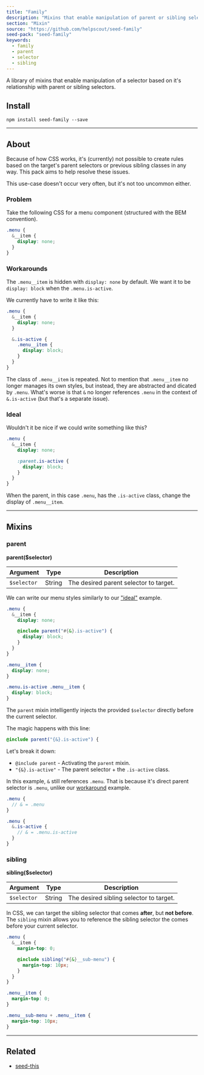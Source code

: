 ```yaml
---
title: "Family"
description: "Mixins that enable manipulation of parent or sibling selectors."
section: "Mixin"
source: "https://github.com/helpscout/seed-family"
seed-pack: "seed-family"
keywords:
  - family
  - parent
  - selector
  - sibling
---
```


A library of mixins that enable manipulation of a selector based on it's relationship with parent or sibling selectors.


## Install

```
npm install seed-family --save
```

---



## About

Because of how CSS works, it's (currently) not possible to create rules based on the target's parent selectors or previous sibling classes in any way. This pack aims to help resolve these issues.

This use-case doesn't occur very often, but it's not too uncommon either.

### Problem

Take the following CSS for a menu component (structured with the BEM convention).

``` _menu.scss
.menu {
  &__item {
    display: none;
  }
}
```

### Workarounds

The `.menu__item` is hidden with `display: none` by default. We want it to be `display: block` when the `.menu.is-active`.

We currently have to write it like this:

``` _menu.scss
.menu {
  &__item {
    display: none;
  }

  &.is-active {
    .menu__item {
      display: block;
    }
  }
}
```

The class of `.menu__item` is repeated. Not to mention that `.menu__item` no longer manages its own styles, but instead, they are abstracted and dicated by `.menu`. What's worse is that `&` no longer references `.menu` in the context of `&.is-active` (but that's a separate issue).

### Ideal

Wouldn't it be nice if we could write something like this?

``` _menu.scss
.menu {
  &__item {
    display: none;

    :parent.is-active {
      display: block;
    }
  }
}
```

When the parent, in this case `.menu`, has the `.is-active` class, change the display of `.menu__item`.



---



## Mixins

### parent

**parent($selector)**


| Argument    | Type   | Description                            |
| ---         | ---    | ---                                    |
| `$selector` | String | The desired parent selector to target. |


We can write our menu styles similarly to our ["ideal"](#ideal) example.

``` _menu.scss
.menu {
  &__item {
    display: none;

    @include parent("#{&}.is-active") {
      display: block;
    }
  }
}
```

``` menu.css
.menu__item {
  display: none;
}

.menu.is-active .menu__item {
  display: block;
}
```

The `parent` mixin intelligently injects the provided `$selector` directly before the current selector.

The magic happens with this line:

```scss
@include parent("{&}.is-active") {
```

Let's break it down:

* `@include parent` - Activating the `parent` mixin.
* `"{&}.is-active"` - The parent selector + the `.is-active` class.

In this example, `&` still references `.menu`. That is because it's direct parent selector is `.menu`, unlike our [workaround](/#workarounds) example.

```scss
.menu {
  // & = .menu
}
```

```scss
.menu {
  &.is-active {
    // & = .menu.is-active
  }
}
```



### sibling

**sibling($selector)**

| Argument    | Type   | Description                             |
| ---         | ---    | ---                                     |
| `$selector` | String | The desired sibling selector to target. |

In CSS, we can target the sibling selector that comes **after**, but **not before**. The `sibling` mixin allows you to reference the sibling selector the comes before your current selector.

``` _menu.scss
.menu {
  &__item {
    margin-top: 0;

    @include sibling("#{&}__sub-menu") {
      margin-top: 10px;
    }
  }
}
```

``` menu.css
.menu__item {
  margin-top: 0;
}

.menu__sub-menu + .menu__item {
  margin-top: 10px;
}
```



---



## Related

* [seed-this](/seed/packs/seed-this)

